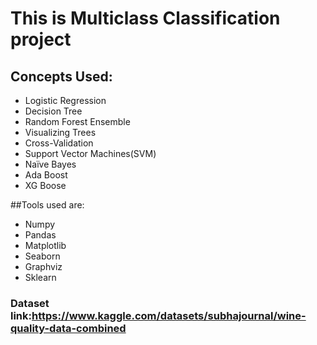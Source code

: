 # This is Multiclass Classification project 

## Concepts Used:
* Logistic Regression
* Decision Tree
* Random Forest Ensemble
* Visualizing Trees
* Cross-Validation
* Support Vector Machines(SVM)
* Naïve Bayes
* Ada Boost
* XG Boose

##Tools used are:
* Numpy
* Pandas
* Matplotlib
* Seaborn
* Graphviz
* Sklearn

### Dataset link:<https://www.kaggle.com/datasets/subhajournal/wine-quality-data-combined>
